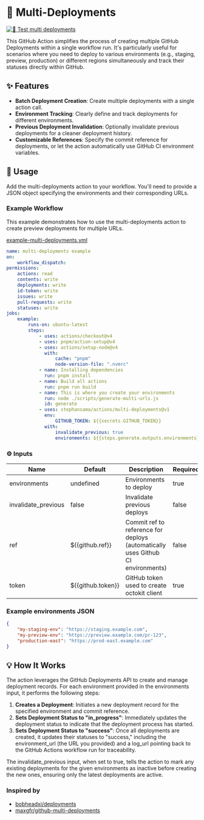 # **🚀 Multi-Deployments**

[![🧪 Test multi deployments](https://github.com/stephansama/actions/actions/workflows/test-multi-deployments.yml/badge.svg)](https://github.com/stephansama/actions/actions/workflows/test-multi-deployments.yml)

This GitHub Action simplifies the process of creating multiple GitHub Deployments within a single workflow run. It's particularly useful for scenarios where you need to deploy to various environments (e.g., staging, preview, production) or different regions simultaneously and track their statuses directly within GitHub.

## **✨ Features**

- **Batch Deployment Creation**: Create multiple deployments with a single action call.
- **Environment Tracking**: Clearly define and track deployments for different environments.
- **Previous Deployment Invalidation**: Optionally invalidate previous deployments for a cleaner deployment history.
- **Customizable References**: Specify the commit reference for deployments, or let the action automatically use GitHub CI environment variables.

## **🚀 Usage**

Add the multi-deployments action to your workflow. You'll need to provide a JSON object specifying the environments and their corresponding URLs.

### **Example Workflow**

This example demonstrates how to use the multi-deployments action to create preview deployments for multiple URLs.

[example-multi-deployments.yml](.github/workflows/examples/example-multi-deployments.yml)

```yaml
name: multi-deployments example
on:
    workflow_dispatch:
permissions:
    actions: read
    contents: write
    deployments: write
    id-token: write
    issues: write
    pull-requests: write
    statuses: write
jobs:
    example:
        runs-on: ubuntu-latest
        steps:
            - uses: actions/checkout@v4
            - uses: pnpm/action-setup@v4
            - uses: actions/setup-node@v4
              with:
                  cache: "pnpm"
                  node-version-file: ".nvmrc"
            - name: Installing dependencies
              run: pnpm install
            - name: Build all actions
              run: pnpm run build
            - name: This is where you create your environments
              run: node ./scripts/generate-multi-urls.js
              id: generate
            - uses: stephansama/actions/multi-deployments@v1
              env:
                  GITHUB_TOKEN: ${{secrets.GITHUB_TOKEN}}
              with:
                  invalidate_previous: true
                  environments: ${{steps.generate.outputs.environments}}
```

<!-- ACTION-INPUT-LIST:START -->

### ⚙️ Inputs

| Name                | Default           | Description                                                                     | Required |
| ------------------- | ----------------- | ------------------------------------------------------------------------------- | -------- |
| environments        | undefined         | Environments to deploy                                                          | true     |
| invalidate_previous | false             | Invalidate previous deploys                                                     | false    |
| ref                 | ${{github.ref}}   | Commit ref to reference for deploys (automatically uses Github CI environments) | false    |
| token               | ${{github.token}} | GitHub token used to create octokit client                                      | true     |

<!-- ACTION-INPUT-LIST:END -->

### **Example environments JSON**

```json
{
	"my-staging-env": "https://staging.example.com",
	"my-preview-env": "https://preview.example.com/pr-123",
	"production-east": "https://prod-east.example.com"
}
```

## **💡 How It Works**

The action leverages the GitHub Deployments API to create and manage deployment records. For each environment provided in the environments input, it performs the following steps:

1. **Creates a Deployment**: Initiates a new deployment record for the specified environment and commit reference.
2. **Sets Deployment Status to "in_progress"**: Immediately updates the deployment status to indicate that the deployment process has started.
3. **Sets Deployment Status to "success"**: Once all deployments are created, it updates their statuses to "success," including the environment_url (the URL you provided) and a log_url pointing back to the GitHub Actions workflow run for traceability.

The invalidate_previous input, when set to true, tells the action to mark any existing deployments for the given environments as inactive before creating the new ones, ensuring only the latest deployments are active.

### Inspired by

- [bobheadxi/deployments](https://github.com/bobheadxi/deployments)
- [maxgfr/github-multi-deployments](https://github.com/maxgfr/github-multi-deployments)
